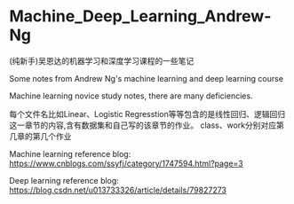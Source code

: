 # Machine_Deep_Learning_Andrew-Ng
(纯新手)吴恩达的机器学习和深度学习课程的一些笔记

Some notes from Andrew Ng's machine learning and deep learning course 

Machine learning novice study notes, there are many deficiencies.


每个文件名比如Linear、Logistic Regresstion等等包含的是线性回归、逻辑回归这一章节的内容,含有数据集和自己写的该章节的作业。
class、work分别对应第几章的第几个作业


Machine learning reference blog: https://www.cnblogs.com/ssyfj/category/1747594.html?page=3

Deep learning reference blog: https://blog.csdn.net/u013733326/article/details/79827273
